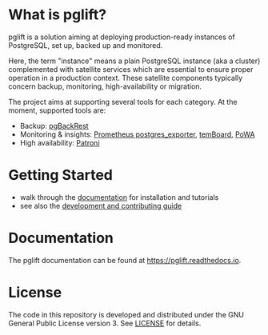 <!--
SPDX-FileCopyrightText: 2021 Dalibo

SPDX-License-Identifier: GPL-3.0-or-later
-->

# What is pglift?

pglift is a solution aiming at deploying production-ready instances of
PostgreSQL, set up, backed up and monitored.

Here, the term "instance" means a plain PostgreSQL instance (aka a cluster)
complemented with satellite services which are essential to ensure proper
operation in a production context. These satellite components typically
concern backup, monitoring, high-availability or migration.

The project aims at supporting several tools for each category. At the moment,
supported tools are:

* Backup: [pgBackRest][]
* Monitoring & insights: [Prometheus postgres\_exporter][], [temBoard][],
  [PoWA][]
* High availability: [Patroni][]

[pgBackRest]: https://pgbackrest.org/
[Prometheus postgres\_exporter]: https://github.com/prometheus-community/postgres_exporter
[temBoard]: https://temboard.readthedocs.io/
[PoWA]: https://powa.readthedocs.io/
[Patroni]: https://patroni.readthedocs.io/

# Getting Started

* walk through the [documentation][] for installation and tutorials
* see also the [development and contributing guide][]

[documentation]: https://pglift.readthedocs.io/
[development and contributing guide]: https://pglift.readthedocs.io/en/latest/dev.html

# Documentation

The pglift documentation can be found at <https://pglift.readthedocs.io>.

# License

The code in this repository is developed and distributed under the GNU General
Public License version 3. See [LICENSE](LICENSE) for details.
